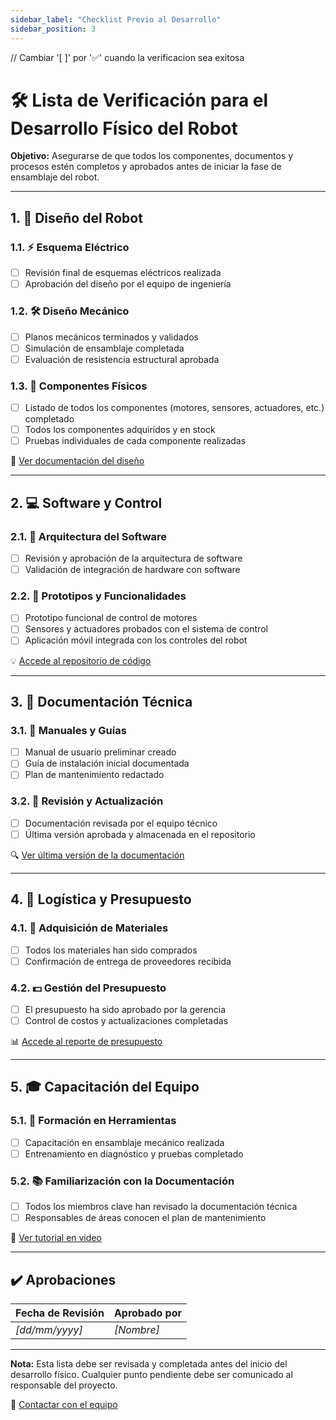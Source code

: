 ```yaml
---
sidebar_label: "Checklist Previo al Desarrollo"
sidebar_position: 3
---
```

// Cambiar '[ ]' por '✅' cuando la verificacion sea exitosa

# 🛠️ **Lista de Verificación para el Desarrollo Físico del Robot**

**Objetivo:** Asegurarse de que todos los componentes, documentos y procesos estén completos y aprobados antes de iniciar la fase de ensamblaje del robot.

---

## 1. 🔧 **Diseño del Robot**

### 1.1. ⚡ **Esquema Eléctrico**
- [ ] Revisión final de esquemas eléctricos realizada
- [ ] Aprobación del diseño por el equipo de ingeniería

### 1.2. 🛠️ **Diseño Mecánico**
- [ ] Planos mecánicos terminados y validados
- [ ] Simulación de ensamblaje completada
- [ ] Evaluación de resistencia estructural aprobada

### 1.3. 🔩 **Componentes Físicos**
- [ ] Listado de todos los componentes (motores, sensores, actuadores, etc.) completado
- [ ] Todos los componentes adquiridos y en stock
- [ ] Pruebas individuales de cada componente realizadas

📄 [Ver documentación del diseño](#)

---

## 2. 💻 **Software y Control**

### 2.1. 🧠 **Arquitectura del Software**
- [ ] Revisión y aprobación de la arquitectura de software
- [ ] Validación de integración de hardware con software

### 2.2. 📲 **Prototipos y Funcionalidades**
- [ ] Prototipo funcional de control de motores
- [ ] Sensores y actuadores probados con el sistema de control
- [ ] Aplicación móvil integrada con los controles del robot

💡 [Accede al repositorio de código](#)

---

## 3. 📑 **Documentación Técnica**

### 3.1. 📘 **Manuales y Guías**
- [ ] Manual de usuario preliminar creado
- [ ] Guía de instalación inicial documentada
- [ ] Plan de mantenimiento redactado

### 3.2. 📝 **Revisión y Actualización**
- [ ] Documentación revisada por el equipo técnico
- [ ] Última versión aprobada y almacenada en el repositorio

🔍 [Ver última versión de la documentación](#)

---

## 4. 🚚 **Logística y Presupuesto**

### 4.1. 🛒 **Adquisición de Materiales**
- [ ] Todos los materiales han sido comprados
- [ ] Confirmación de entrega de proveedores recibida

### 4.2. 💵 **Gestión del Presupuesto**
- [ ] El presupuesto ha sido aprobado por la gerencia
- [ ] Control de costos y actualizaciones completadas

📊 [Accede al reporte de presupuesto](#)

---

## 5. 🎓 **Capacitación del Equipo**

### 5.1. 🔧 **Formación en Herramientas**
- [ ] Capacitación en ensamblaje mecánico realizada
- [ ] Entrenamiento en diagnóstico y pruebas completado

### 5.2. 📚 **Familiarización con la Documentación**
- [ ] Todos los miembros clave han revisado la documentación técnica
- [ ] Responsables de áreas conocen el plan de mantenimiento

🎥 [Ver tutorial en video](#)

---

## ✔️ **Aprobaciones**

| **Fecha de Revisión** | **Aprobado por**  |
|-----------------------|-------------------|
| _[dd/mm/yyyy]_        | _[Nombre]_        |

---

**Nota:** Esta lista debe ser revisada y completada antes del inicio del desarrollo físico. Cualquier punto pendiente debe ser comunicado al responsable del proyecto.

📧 [Contactar con el equipo](mailto:soporte@robotica.com)
